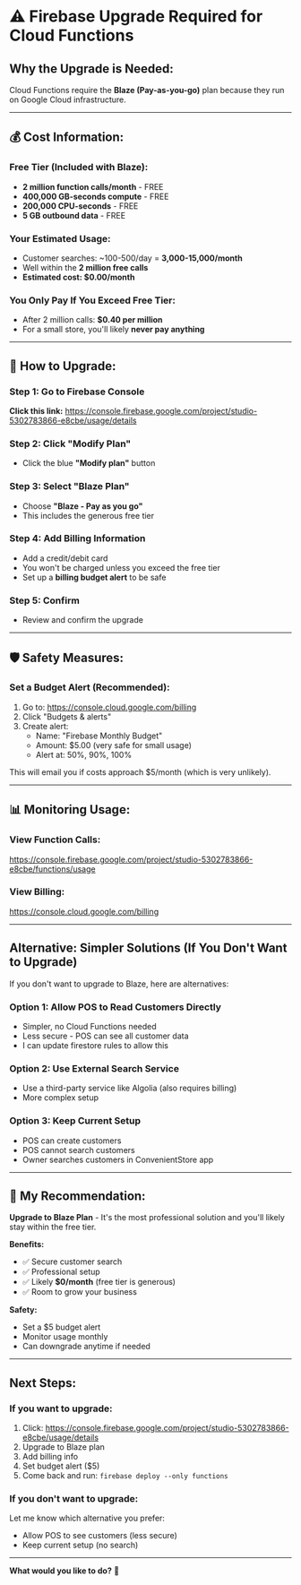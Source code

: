 # ⚠️ Firebase Upgrade Required for Cloud Functions

## Why the Upgrade is Needed:

Cloud Functions require the **Blaze (Pay-as-you-go)** plan because they run on Google Cloud infrastructure.

---

## 💰 **Cost Information:**

### **Free Tier (Included with Blaze):**
- **2 million function calls/month** - FREE
- **400,000 GB-seconds compute** - FREE  
- **200,000 CPU-seconds** - FREE
- **5 GB outbound data** - FREE

### **Your Estimated Usage:**
- Customer searches: ~100-500/day = **3,000-15,000/month**
- Well within the **2 million free calls**
- **Estimated cost: $0.00/month**

### **You Only Pay If You Exceed Free Tier:**
- After 2 million calls: **$0.40 per million**
- For a small store, you'll likely **never pay anything**

---

## 🔐 **How to Upgrade:**

### Step 1: Go to Firebase Console
**Click this link:** https://console.firebase.google.com/project/studio-5302783866-e8cbe/usage/details

### Step 2: Click "Modify Plan"
- Click the blue **"Modify plan"** button

### Step 3: Select "Blaze Plan"
- Choose **"Blaze - Pay as you go"**
- This includes the generous free tier

### Step 4: Add Billing Information
- Add a credit/debit card
- You won't be charged unless you exceed the free tier
- Set up a **billing budget alert** to be safe

### Step 5: Confirm
- Review and confirm the upgrade

---

## 🛡️ **Safety Measures:**

### Set a Budget Alert (Recommended):

1. Go to: https://console.cloud.google.com/billing
2. Click "Budgets & alerts"
3. Create alert:
   - Name: "Firebase Monthly Budget"
   - Amount: $5.00 (very safe for small usage)
   - Alert at: 50%, 90%, 100%

This will email you if costs approach $5/month (which is very unlikely).

---

## 📊 **Monitoring Usage:**

### View Function Calls:
https://console.firebase.google.com/project/studio-5302783866-e8cbe/functions/usage

### View Billing:
https://console.cloud.google.com/billing

---

## Alternative: Simpler Solutions (If You Don't Want to Upgrade)

If you don't want to upgrade to Blaze, here are alternatives:

### **Option 1: Allow POS to Read Customers Directly**
- Simpler, no Cloud Functions needed
- Less secure - POS can see all customer data
- I can update firestore rules to allow this

### **Option 2: Use External Search Service**
- Use a third-party service like Algolia (also requires billing)
- More complex setup

### **Option 3: Keep Current Setup**
- POS can create customers
- POS cannot search customers
- Owner searches customers in ConvenientStore app

---

## 🎯 **My Recommendation:**

**Upgrade to Blaze Plan** - It's the most professional solution and you'll likely stay within the free tier.

**Benefits:**
- ✅ Secure customer search
- ✅ Professional setup
- ✅ Likely **$0/month** (free tier is generous)
- ✅ Room to grow your business

**Safety:**
- Set a $5 budget alert
- Monitor usage monthly
- Can downgrade anytime if needed

---

## Next Steps:

### **If you want to upgrade:**
1. Click: https://console.firebase.google.com/project/studio-5302783866-e8cbe/usage/details
2. Upgrade to Blaze plan
3. Add billing info
4. Set budget alert ($5)
5. Come back and run: `firebase deploy --only functions`

### **If you don't want to upgrade:**
Let me know which alternative you prefer:
- Allow POS to see customers (less secure)
- Keep current setup (no search)

---

**What would you like to do?** 🤔
